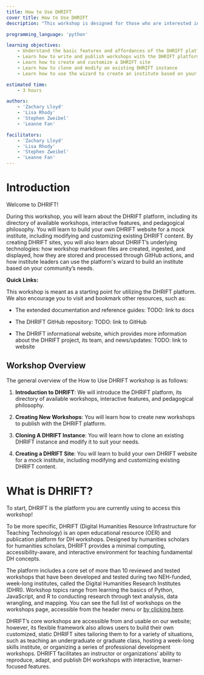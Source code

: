 ```yaml
---
title: How to Use DHRIFT
cover title: How to Use DHRIFT
description: "This workshop is designed for those who are interested in learning and teaching with DHRIFT, including those who want to create and customize their own DHRIFT site, those who would like to write their own workshops to publish with the DHRIFT platform, and for workshop facilitators and developers who would like to make use of DHRIFT’s minimal computing environment to create their own DH curricula." 

programming_language: 'python'

learning objectives:
    - Understand the basic features and affordances of the DHRIFT platform to create and manage curricula
    - Learn how to write and publish workshops with the DHRIFT platform
    - Learn how to create and customize a DHRIFT site
    - Learn how to clone and modify an existing DHRIFT instance
    - Learn how to use the wizard to create an institute based on your community’s needs

estimated time:
    - 3 hours

authors:
    - 'Zachary Lloyd'
    - 'Lisa Rhody'
    - 'Stephen Zweibel'
    - 'Leanne Fan'

facilitators:
    - 'Zachary Lloyd'
    - 'Lisa Rhody'
    - 'Stephen Zweibel'
    - 'Leanne Fan'
---
```


# Introduction

Welcome to DHRIFT!

During this workshop, you will learn about the DHRIFT platform, including its directory of available workshops, interactive features, and pedagogical philosophy. You will learn to build your own DHRIFT website for a mock institute, including modifying and customizing existing DHRIFT content. By creating DHRIFT sites, you will also learn about DHRIFT’s underlying technologies: how workshop markdown files are created, ingested, and displayed, how they are stored and processed through GitHub actions, and how institute leaders can use the platform's wizard to build an institute based on your community’s needs.

__Quick Links:__

This workshop is meant as a starting point for utilizing the DHRIFT platform. We also encourage you to visit and bookmark other resources, such as:

- The extended documentation and reference guides: TODO: link to docs

- The DHRIFT GitHub repository: TODO: link to GitHub 

- The DHRIFT informational website, which provides more information about the DHRIFT project, its team, and news/updates: TODO: link to website

## Workshop Overview

The general overview of the How to Use DHRIFT workshop is as follows:

1) **Introduction to DHRIFT**: We will introduce the DHRIFT platform, its directory of available workshops, interactive features, and pedagogical philosophy.

2) **Creating New Workshops**: You will learn how to create new workshops to publish with the DHRIFT platform.

3) **Cloning A DHRIFT Instance**: You will learn how to clone an existing DHRIFT instance and modify it to suit your needs.

4) **Creating a DHRIFT Site**: You will learn to build your own DHRIFT website for a mock institute, including modifying and customizing existing DHRIFT content.


# What is DHRIFT?

To start, DHRIFT is the platform you are currently using to access this workshop! 

To be more specific, DHRIFT (Digital Humanities Resource Infrastructure for Teaching Technology) is an open educational resource (OER) and publication platform for DH workshops. Designed by humanities scholars for humanities scholars, DHRIFT provides a minimal computing, accessibility-aware, and interactive environment for teaching fundamental DH concepts. 

The platform includes a core set of more than 10 reviewed and tested workshops that have been developed and tested during two NEH-funded, week-long institutes, called the Digital Humanities Research Institutes (DHRI). Workshop topics range from learning the basics of Python, JavaScript, and R to conducting research through text analysis, data wrangling, and mapping. You can see the full list of workshops on the workshops page, accessible from the header menu or [by clicking here](https://app.dhrift.org/workshops/?instUser=dhri-curriculum&instRepo=dhrift-site-template&user=dhri-curriculum&repo=workshops). 

DHRIFT’s core workshops are accessible from and usable on our website; however, its flexible framework also allows users to build their own customized, static DHRIFT sites tailoring them to for a variety of situations, such as teaching an undergraduate or graduate class, hosting a week-long skills institute, or organizing a series of professional development workshops. DHRIFT facilitates an instructor or organizations’ ability to reproduce, adapt, and publish DH workshops with interactive, learner-focused features.


